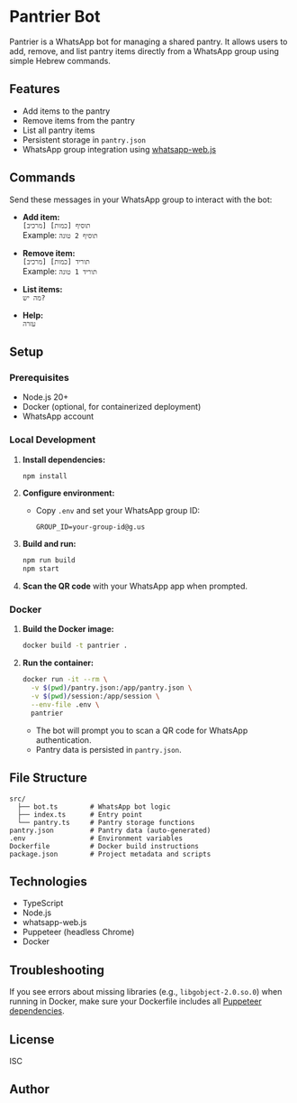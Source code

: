 # Pantrier Bot

Pantrier is a WhatsApp bot for managing a shared pantry. It allows users to add, remove, and list pantry items directly from a WhatsApp group using simple Hebrew commands.

## Features

- Add items to the pantry
- Remove items from the pantry
- List all pantry items
- Persistent storage in `pantry.json`
- WhatsApp group integration using [whatsapp-web.js](https://github.com/pedroslopez/whatsapp-web)

## Commands

Send these messages in your WhatsApp group to interact with the bot:

- **Add item:**  
  `תוסיף [כמות] [מרכיב]`  
  Example: `תוסיף 2 טונה`

- **Remove item:**  
  `תוריד [כמות] [מרכיב]`  
  Example: `תוריד 1 טונה`

- **List items:**  
  `מה יש?`

- **Help:**  
  `עזרה`

## Setup

### Prerequisites

- Node.js 20+
- Docker (optional, for containerized deployment)
- WhatsApp account

### Local Development

1. **Install dependencies:**
   ```bash
   npm install
   ```

2. **Configure environment:**
   - Copy `.env` and set your WhatsApp group ID:
     ```
     GROUP_ID=your-group-id@g.us
     ```

3. **Build and run:**
   ```bash
   npm run build
   npm start
   ```

4. **Scan the QR code** with your WhatsApp app when prompted.

### Docker

1. **Build the Docker image:**
   ```bash
   docker build -t pantrier .
   ```

2. **Run the container:**
   ```bash
   docker run -it --rm \
     -v $(pwd)/pantry.json:/app/pantry.json \
     -v $(pwd)/session:/app/session \
     --env-file .env \
     pantrier
   ```

   - The bot will prompt you to scan a QR code for WhatsApp authentication.
   - Pantry data is persisted in `pantry.json`.

## File Structure

```
src/
  ├── bot.ts        # WhatsApp bot logic
  ├── index.ts      # Entry point
  └── pantry.ts     # Pantry storage functions
pantry.json         # Pantry data (auto-generated)
.env                # Environment variables
Dockerfile          # Docker build instructions
package.json        # Project metadata and scripts
```

## Technologies

- TypeScript
- Node.js
- whatsapp-web.js
- Puppeteer (headless Chrome)
- Docker

## Troubleshooting

If you see errors about missing libraries (e.g., `libgobject-2.0.so.0`) when running in Docker, make sure your Dockerfile includes all [Puppeteer dependencies](https://github.com/puppeteer/puppeteer/blob/main/docs/troubleshooting.md).

## License

ISC

## Author